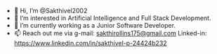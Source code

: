 - 👋 Hi, I’m @Sakthivel2002
- 👀 I’m interested in Artificial Intelligence and Full Stack Development.
- 🌱 I’m currently working as a Junior Software Developer.
- 📫 Reach out me via g-mail: sakthirollins175@gmail.com  Linked-in: https://www.linkedin.com/in/sakthivel-p-24424b232 

<!---
Sakthivel2002/Sakthivel2002 is a ✨ special ✨ repository because its `README.md` (this file) appears on your GitHub profile.
You can click the Preview link to take a look at your changes.
--->
